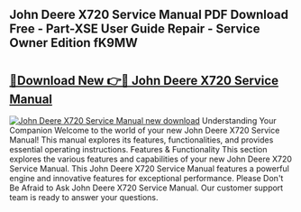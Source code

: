 ## John Deere X720 Service Manual PDF Download Free - Part-XSE User Guide Repair - Service Owner Edition fK9MW

# <h2><a href="http://bc91945.oget.top/?id=John+Deere+X720+Service+Manual">🔗Download New 👉🔴 John Deere X720 Service Manual</a></h2>

[![John Deere X720 Service Manual new download](https://i.imgur.com/5g1atiW.png)](http://bc91945.oget.top/?id=John+Deere+X720+Service+Manual)
Understanding Your Companion Welcome to the world of your new John Deere X720 Service Manual! This manual explores its features, functionalities, and provides essential operating instructions. Features & Functionality This section explores the various features and capabilities of your new John Deere X720 Service Manual. This John Deere X720 Service Manual features a powerful engine and innovative features for exceptional performance. Please Don't Be Afraid to Ask John Deere X720 Service Manual. Our customer support team is ready to answer your questions.

